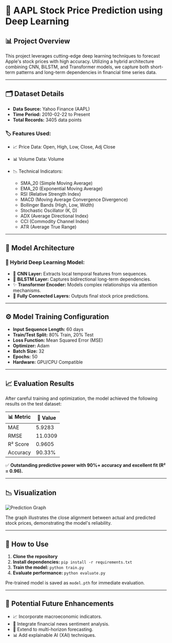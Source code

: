# 🚀 AAPL Stock Price Prediction using Deep Learning

## 📊 Project Overview

This project leverages cutting-edge deep learning techniques to forecast Apple's stock prices with high accuracy. Utilizing a hybrid architecture combining CNN, BiLSTM, and Transformer models, we capture both short-term patterns and long-term dependencies in financial time series data.

---

## 🗂 Dataset Details

* **Data Source:** Yahoo Finance (AAPL)
* **Time Period:** 2010-02-22 to Present
* **Total Records:** 3405 data points

### 🏷 Features Used:

* 📈 Price Data: Open, High, Low, Close, Adj Close
* 📊 Volume Data: Volume
* 📉 Technical Indicators:

  * SMA\_20 (Simple Moving Average)
  * EMA\_20 (Exponential Moving Average)
  * RSI (Relative Strength Index)
  * MACD (Moving Average Convergence Divergence)
  * Bollinger Bands (High, Low, Width)
  * Stochastic Oscillator (K, D)
  * ADX (Average Directional Index)
  * CCI (Commodity Channel Index)
  * ATR (Average True Range)

---

## 🧠 Model Architecture

### 🔬 Hybrid Deep Learning Model:

* 🧩 **CNN Layer:** Extracts local temporal features from sequences.
* 🔄 **BiLSTM Layer:** Captures bidirectional long-term dependencies.
* ✨ **Transformer Encoder:** Models complex relationships via attention mechanisms.
* 🧮 **Fully Connected Layers:** Outputs final stock price predictions.

---

## ⚙️ Model Training Configuration

* **Input Sequence Length:** 60 days
* **Train/Test Split:** 80% Train, 20% Test
* **Loss Function:** Mean Squared Error (MSE)
* **Optimizer:** Adam
* **Batch Size:** 32
* **Epochs:** 50
* **Hardware:** GPU/CPU Compatible

---

## 📈 Evaluation Results

After careful training and optimization, the model achieved the following results on the test dataset:

| 📊 Metric | 🔢 Value |
| --------- | -------- |
| MAE       | 5.9283   |
| RMSE      | 11.0309  |
| R² Score  | 0.9605   |
| Accuracy  | 90.33%   |

✅ **Outstanding predictive power with 90%+ accuracy and excellent fit (R² = 0.96).**

---

## 📉 Visualization

![Prediction Graph](./prediction_plot.png)

The graph illustrates the close alignment between actual and predicted stock prices, demonstrating the model's reliability.

---

## 🚀 How to Use

1. **Clone the repository**
2. **Install dependencies:** `pip install -r requirements.txt`
3. **Train the model:** `python train.py`
4. **Evaluate performance:** `python evaluate.py`

Pre-trained model is saved as `model.pth` for immediate evaluation.

---

## 🔮 Potential Future Enhancements

* 📈 Incorporate macroeconomic indicators.
* 📰 Integrate financial news sentiment analysis.
* 📆 Extend to multi-horizon forecasting.
* 📊 Add explainable AI (XAI) techniques.
